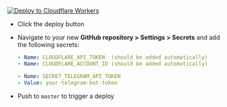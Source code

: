 [![Deploy to Cloudflare Workers](https://deploy.workers.cloudflare.com/button)](https://deploy.workers.cloudflare.com/?url=https://github.com/0-o0/tgbot)

- Click the deploy button
- Navigate to your new **GitHub repository &gt; Settings &gt; Secrets** and add the following secrets:

  ```yaml
  - Name: CLOUDFLARE_API_TOKEN  (should be added automatically)
  - Name: CLOUDFLARE_ACCOUNT_ID (should be added automatically)

  - Name: SECRET_TELEGRAM_API_TOKEN
  - Value: your-telegram-bot-token
  ```

- Push to `master` to trigger a deploy
